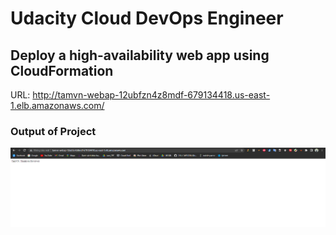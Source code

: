
# Udacity Cloud DevOps Engineer

## Deploy a high-availability web app using CloudFormation 
URL: http://tamvn-webap-12ubfzn4z8mdf-679134418.us-east-1.elb.amazonaws.com/

### Output of Project
![Website-check](/screenchots/15.%20website%20check.png)




